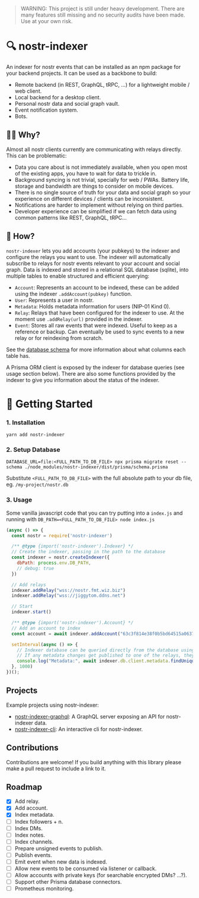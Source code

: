 > WARNING: This project is still under heavy development. There are many features still missing and no security audits have been made. Use at your own risk.

# 🔍 nostr-indexer

An indexer for nostr events that can be installed as an npm package for your backend projects. It can be used as a backbone to build:

- Remote backend (in REST, GraphQL, tRPC, ...) for a lightweight mobile / web client.
- Local backend for a desktop client.
- Personal nostr data and social graph vault.
- Event notification system.
- Bots.

## 🤷‍♂️ Why?

Almost all nostr clients currently are communicating with relays directly. This can be problematic:

- Data you care about is not immediately available, when you open most of the existing apps, you have to wait for data to trickle in.
- Background syncing is not trivial, specially for web / PWAs. Battery life, storage and bandwidth are things to consider on mobile devices.
- There is no single source of truth for your data and social graph so your experience on different devices / clients can be inconsistent.
- Notifications are harder to implement without relying on third parties.
- Developer experience can be simplified if we can fetch data using common patterns like REST, GraphQL, tRPC...

## 🔌 How?

`nostr-indexer` lets you add accounts (your pubkeys) to the indexer and configure the relays you want to use. The indexer will automatically subscribe to relays for nostr events relevant to your account and social graph. Data is indexed and stored in a relational SQL database (sqlite), into multiple tables to enable structured and efficient querying:

- `Account`: Represents an account to be indexed, these can be added using the indexer `.addAccount(pubkey)` function.
- `User`: Represents a user in nostr.
- `Metadata`: Holds metadata information for users (NIP-01 Kind 0).
- `Relay`: Relays that have been configured for the indexer to use. At the moment use `.addRelay(url)` provided in the indexer.
- `Event`: Stores all raw events that were indexed. Useful to keep as a reference or backup. Can eventually be used to sync events to a new relay or for reindexing from scratch.

See the [database schema](prisma/schema.prisma) for more information about what columns each table has.

A Prisma ORM client is exposed by the indexer for database queries (see usage section below).
There are also some functions provided by the indexer to give you information about the status of the indexer.

# 🚀 Getting Started

### 1. Installation

```console
yarn add nostr-indexer
```

### 2. Setup Database

```console
DATABASE_URL=file:<FULL_PATH_TO_DB_FILE> npx prisma migrate reset --schema ./node_modules/nostr-indexer/dist/prisma/schema.prisma
```

Substitute `<FULL_PATH_TO_DB_FILE>` with the full absolute path to your db file, eg. `/my-project/nostr.db`

### 3. Usage

Some vanilla javascript code that you can try putting into a `index.js` and running with `DB_PATH=<FULL_PATH_TO_DB_FILE> node index.js`

```js
(async () => {
  const nostr = require('nostr-indexer')

  /** @type {import('nostr-indexer').Indexer} */
  // Create the indexer, passing in the path to the database
  const indexer = nostr.createIndexer({
    dbPath: process.env.DB_PATH,
    // debug: true
  })

  // Add relays
  indexer.addRelay("wss://nostr.fmt.wiz.biz")
  indexer.addRelay("wss://jiggytom.ddns.net")

  // Start
  indexer.start()

  /** @type {import('nostr-indexer').Account} */
  // Add an account to index
  const account = await indexer.addAccount("63c3f814e38f0b5bd64515a063791a0fdfd5b276a31bae4856a16219d8aa0d1f")

  setInterval(async () => {
    // Indexer database can be queried directly from the database using an internal prisma orm client
    // If any metadata changes get published to one of the relays, they will be reflected in our database.
    console.log("Metadata:", await indexer.db.client.metadata.findUnique({ where: { user_id: account.user_id } }))
  }, 1000)
})();
```

## Projects

Example projects using nostr-indexer:

- [nostr-indexer-graphql](https://github.com/LightningK0ala/nostr-indexer-graphql): A GraphQL server exposing an API for nostr-indexer data.
- [nostr-indexer-cli](https://github.com/LightningK0ala/nostr-indexer-cli): An interactive cli for nostr-indexer.

## Contributions

Contributions are welcome! If you build anything with this library please make a pull request to include a link to it.

## Roadmap

- [x] Add relay.
- [x] Add account.
- [x] Index metadata.
- [ ] Index followers + n.
- [ ] Index DMs.
- [ ] Index notes.
- [ ] Index channels.
- [ ] Prepare unsigned events to publish.
- [ ] Publish events.
- [ ] Emit event when new data is indexed.
- [ ] Allow new events to be consumed via listener or callback.
- [ ] Allow accounts with private keys (for searchable encrypted DMs? ...?).
- [ ] Support other Prisma database connectors.
- [ ] Prometheus monitoring.
